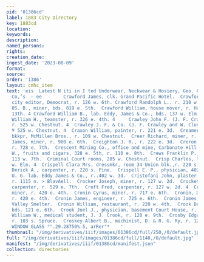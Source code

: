 ```yaml
---
pid: '01386cd'
label: 1883 City Directory
key: 1883cd
location: 
keywords: 
description: 
named_persons: 
rights: 
creation_date: 
ingest_date: '2023-08-09'
format: 
source: 
order: '1386'
layout: cmhc_item
text: 'eis  Latest N iti in I ted Underwear, Neckwear & Hosiery, Geo. C. Steele &
  Co,’s  — ee        Crawford James, clk. Grand Pacific Hotel.  Crawford James C.,
  city editor, Democrat, r. 126 w. 6th. Crawford Randolph L.. r. 210 w. Chestnut.  Crawford
  8S. B., miner, bds. 819 e. Sth.  Crawford William, house mover, r. Hazel, sw. cor.
  13th. 4 Crawford William B., lab. Eddy, James & Co., bds. 137 w. Elm. § Crawford
  William H., teamster, r. 326 e. 4th. 4     Crawley John F. (J. F. Crawley & Co.),
  r. 525 w. Chestnut. 4  Crawley J. F. & Co. (J. F. Crawley and W. Clune), meat market,
  ¥ 525 w. Chestnut. 4  Craxon William, painter, r. 221 e. 3d.  Creamer James S.,
  bkkpr, McMillen Bros., r. 109 w. Chestnut.  Creer Richard, miner, r. 728 e. 8th.  Creighen
  James, miner, r. 900 e. 6th.  Creighton J. R., r. 222 e. 3d.  Creron William lab.
  r. 728 e. 7th.  Crescent Mining Co., office and mine, Carbonate Hill.  Crews Charles
  W., fruits and cigars, 328 e. 5th, r. 110 e. 8th.  Crews Franklin P., lawyer, r.
  113 w. 7th.  Criminal Court rooms, 205 w. Chestnut.  Crisp Charles, lab. r. 617
  w. Elm. 4  Crispell Clara Mrs. dressmkr, room 34 Union blk.,r. 220 s. Pine. 5  Crispell
  Derick A., carpenter, r. 220 s. Pine.  Crispell E. P., physician, 402 w. 3d.  Crispell
  U. G. lab. Eddy James & Co., r..402 w. 3d.  Cristofani John, plaster paris wks,
  r. 1115 n. > BlavAell.  Crocker Joseph, miner, r. 127 w. 2d.  Crockett Edwin J.,
  carpenter, r. 529 e. 7th.  Croft Fred, carpenter, r. 127 w. 2d. 4  Cronin Cornelius,
  miner, r. 420 e. 4th.  Cronin Cyrus, miner, r. 717 e. 6th.  Cronin, Dennis, miner,
  r. 420 e. 4th.  Cronin James, engineer, r. 725 e. 6th.  Cronin James, lab. Arkansas
  Valley Smelter.  Cronin William, restaurant, r. 220 w. 4th.  Crook Daniel, miner,
  bds. 121 e. 6th.  Crook Joel J., physician, basement Court House, r. 128 e. 9th.  Crook
  William W., medical student, J. J. Crook, r. 128 e. 9th.  Crosby Edgar E., policeman,
  r. 103 s. Spruce.  Croskey Albert B., machinist, D. & R. G. Ry, r. 124 e. 14th.     For
  WINDOW GLASS °°.29.28750%.5, arRer"*    '
thumbnail: "/img/derivatives/iiif/images/01386cd/full/250,/0/default.jpg"
full: "/img/derivatives/iiif/images/01386cd/full/1140,/0/default.jpg"
manifest: "/img/derivatives/iiif/01386cd/manifest.json"
collection: directories
---
```

